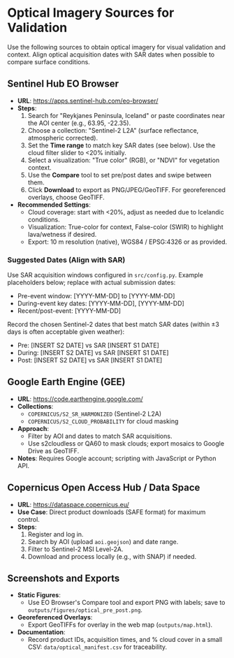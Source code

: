 # Optical Imagery Sources for Validation

Use the following sources to obtain optical imagery for visual validation and context. Align optical acquisition dates with SAR dates when possible to compare surface conditions.

## Sentinel Hub EO Browser
- **URL**: https://apps.sentinel-hub.com/eo-browser/
- **Steps**:
  1. Search for "Reykjanes Peninsula, Iceland" or paste coordinates near the AOI center (e.g., 63.95, -22.35).
  2. Choose a collection: "Sentinel-2 L2A" (surface reflectance, atmospheric corrected).
  3. Set the **Time range** to match key SAR dates (see below). Use the cloud filter slider to <20% initially.
  4. Select a visualization: "True color" (RGB), or "NDVI" for vegetation context.
  5. Use the **Compare** tool to set pre/post dates and swipe between them.
  6. Click **Download** to export as PNG/JPEG/GeoTIFF. For georeferenced overlays, choose GeoTIFF.
- **Recommended Settings**:
  - Cloud coverage: start with <20%, adjust as needed due to Icelandic conditions.
  - Visualization: True-color for context, False-color (SWIR) to highlight lava/wetness if desired.
  - Export: 10 m resolution (native), WGS84 / EPSG:4326 or as provided.

### Suggested Dates (Align with SAR)
Use SAR acquisition windows configured in `src/config.py`. Example placeholders below; replace with actual submission dates:
- Pre-event window: [YYYY-MM-DD] to [YYYY-MM-DD]
- During-event key dates: [YYYY-MM-DD], [YYYY-MM-DD]
- Recent/post-event: [YYYY-MM-DD]

Record the chosen Sentinel-2 dates that best match SAR dates (within ±3 days is often acceptable given weather):
- Pre: [INSERT S2 DATE] vs SAR [INSERT S1 DATE]
- During: [INSERT S2 DATE] vs SAR [INSERT S1 DATE]
- Post: [INSERT S2 DATE] vs SAR [INSERT S1 DATE]

## Google Earth Engine (GEE)
- **URL**: https://code.earthengine.google.com/
- **Collections**:
  - `COPERNICUS/S2_SR_HARMONIZED` (Sentinel-2 L2A)
  - `COPERNICUS/S2_CLOUD_PROBABILITY` for cloud masking
- **Approach**:
  - Filter by AOI and dates to match SAR acquisitions.
  - Use s2cloudless or QA60 to mask clouds; export mosaics to Google Drive as GeoTIFF.
- **Notes**: Requires Google account; scripting with JavaScript or Python API.

## Copernicus Open Access Hub / Data Space
- **URL**: https://dataspace.copernicus.eu/
- **Use Case**: Direct product downloads (SAFE format) for maximum control.
- **Steps**:
  1. Register and log in.
  2. Search by AOI (upload `aoi.geojson`) and date range.
  3. Filter to Sentinel-2 MSI Level-2A.
  4. Download and process locally (e.g., with SNAP) if needed.

## Screenshots and Exports
- **Static Figures**:
  - Use EO Browser's Compare tool and export PNG with labels; save to `outputs/figures/optical_pre_post.png`.
- **Georeferenced Overlays**:
  - Export GeoTIFFs for overlay in the web map (`outputs/map.html`).
- **Documentation**:
  - Record product IDs, acquisition times, and % cloud cover in a small CSV: `data/optical_manifest.csv` for traceability.
